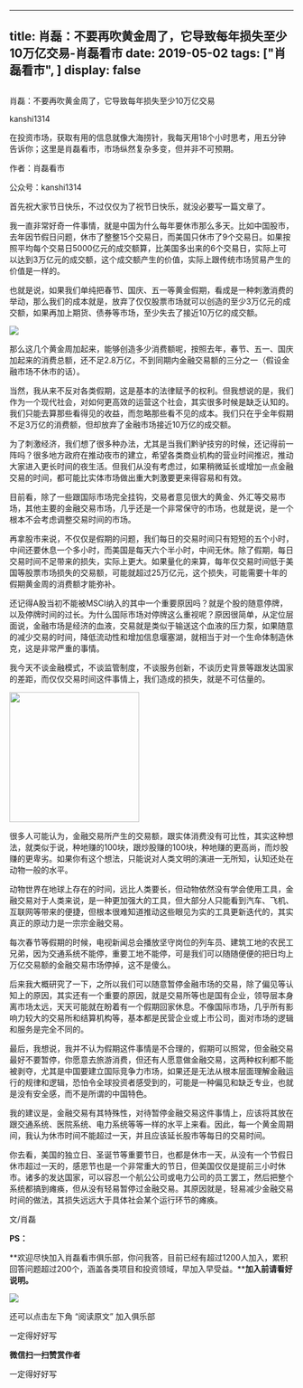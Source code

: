 
---
title:  肖磊：不要再吹黄金周了，它导致每年损失至少10万亿交易-肖磊看市
date: 2019-05-02
tags: ["肖磊看市", ]
display: false
---


## 



肖磊：不要再吹黄金周了，它导致每年损失至少10万亿交易




kanshi1314




在投资市场，获取有用的信息就像大海捞针，我每天用18个小时思考，用五分钟告诉你；这里是肖磊看市，市场纵然复杂多变，但并非不可预期。


作者：肖磊看市

公众号：kanshi1314



首先祝大家节日快乐，不过仅仅为了祝节日快乐，就没必要写一篇文章了。



我一直非常好奇一件事情，就是中国为什么每年要休市那么多天。比如中国股市，去年因节假日问题，休市了整整15个交易日，而美国只休市了9个交易日。如果按照平均每个交易日5000亿元的成交额算，比美国多出来的6个交易日，实际上可以达到3万亿元的成交额，这个成交额产生的价值，实际上跟传统市场贸易产生的价值是一样的。



也就是说，如果我们单纯把春节、国庆、五一等黄金假期，看成是一种刺激消费的举动，那么我们的成本就是，放弃了仅仅股票市场就可以创造的至少3万亿元的成交额，如果再加上期货、债券等市场，至少失去了接近10万亿的成交额。



<img class="rich_pages" data-copyright="0" data-ratio="0.5359375" data-s="300,640" src="https://mmbiz.qpic.cn/mmbiz_jpg/rIYcHn0KrPR7ghQtx2w5jvYiaWXrNT7c7KprnXT0R5BBrqoFf7oB5hkiagpsC7txUbs4pYYqb6mGgDtFPD7ibYo0w/640?wx_fmt=jpeg" data-type="jpeg" data-w="640" style="">



那么这几个黄金周加起来，能够创造多少消费额呢，按照去年，春节、五一、国庆加起来的消费总额，还不足2.8万亿，不到同期内金融交易额的三分之一（假设金融市场不休市的话）。



当然，我从来不反对各类假期，这是基本的法律赋予的权利。但我想说的是，我们作为一个现代社会，对如何更高效的运营这个社会，其实很多时候是缺乏认知的。我们只能去算那些看得见的收益，而忽略那些看不见的成本。我们只在乎全年假期不足3万亿的消费额，但却放弃了金融市场接近10万亿的成交额。



为了刺激经济，我们想了很多种办法，尤其是当我们黔驴技穷的时候，还记得前一阵吗？很多地方政府在推动夜市的建立，希望各类商业机构的营业时间推迟，推动大家进入更长时间的夜生活。但我们从没有考虑过，如果稍微延长或增加一点金融交易的时间，都可能比实体市场做出重大刺激要更来得容易和有效。



目前看，除了一些跟国际市场完全挂钩，交易者意见很大的黄金、外汇等交易市场，其他主要的金融交易市场，几乎还是一个非常保守的市场，也就是说，是一个根本不会考虑调整交易时间的市场。



再拿股市来说，不仅仅是假期的问题，我们每日的交易时间只有短短的五个小时，中间还要休息一个多小时，而美国是每天六个半小时，中间无休。除了假期，每日交易时间不足带来的损失，实际上更大。如果量化的来算，每年仅交易时间低于美国等股票市场损失的交易额，可能就超过25万亿元，这个损失，可能需要十年的假期黄金周的消费额才能弥补。



还记得A股当初不能被MSCI纳入的其中一个重要原因吗？就是个股的随意停牌，以及停牌时间的过长。为什么国际市场对停牌这么重视呢？原因很简单，从定位层面说，金融市场是经济的血液，交易就是类似于输送这个血液的压力泵，如果随意的减少交易的时间，降低流动性和增加信息堰塞湖，就相当于对一个生命体制造休克，这是非常严重的事情。



我今天不谈金融模式，不谈监管制度，不谈服务创新，不谈历史背景等跟发达国家的差距，而仅仅交易时间这件事情上，我们造成的损失，就是不可估量的。



<img class="" data-copyright="0" data-ratio="1" data-s="300,640" src="https://mmbiz.qpic.cn/mmbiz_jpg/rIYcHn0KrPQxo0rLgUPNn3H03rxakbgiaHDHlebj5nJiayPvGS5UCVpN1vibibFM6pibNDvF55ASeJ3ib2LSpDvuuJ5A/640?wx_fmt=jpeg" data-type="jpeg" data-w="430" style="height: 230px;width: 230px;"/>



很多人可能认为，金融交易所产生的交易额，跟实体消费没有可比性，其实这种想法，就类似于说，种地赚的100块，跟炒股赚的100块，种地赚的更高尚，而炒股赚的更卑劣。如果你有这个想法，只能说对人类文明的演进一无所知，认知还处在动物一般的水平。



动物世界在地球上存在的时间，远比人类要长，但动物依然没有学会使用工具，金融交易对于人类来说，是一种更加强大的工具，但大部分人只能看到汽车、飞机、互联网等带来的便捷，但根本很难知道推动这些眼见为实的工具更新迭代的，其实真正的原动力是一宗宗金融交易。



每次春节等假期的时候，电视新闻总会播放坚守岗位的列车员、建筑工地的农民工兄弟，因为交通系统不能停，重要工地不能停，可是我们可以随随便便的把日均上万亿交易额的金融交易市场停掉，这不是傻么。



后来我大概研究了一下，之所以我们可以随意暂停金融市场的交易，除了偏见等认知上的原因，其实还有一个重要的原因，就是交易所等也是国有企业，领导层本身离市场太远，天天可能就在盼着有一个假期回家休息。不像国际市场，几乎所有影响力较大的交易所和结算机构等，基本都是民营企业或上市公司，面对市场的逻辑和服务是完全不同的。



最后，我想说，我并不认为假期这件事情是不合理的，假期可以照常，但金融交易最好不要暂停，你愿意去旅游消费，但还有人愿意做金融交易，这两种权利都不能被剥夺，尤其是中国要建立国际竞争力市场，如果还是无法从根本层面理解金融运行的规律和逻辑，恐怕令全球投资者感受到的，可能是一种偏见和缺乏专业，也就是没有安全感，而不是所谓的中国特色。



我的建议是，金融交易有其特殊性，对待暂停金融交易这件事情上，应该将其放在跟交通系统、医院系统、电力系统等等一样的水平上来看。因此，每一个黄金周期间，我认为休市时间不能超过一天，并且应该延长股市等每日的交易时间。



你去看，美国的独立日、圣诞节等重要节日，也都是休市一天，从没有一个节假日休市超过一天的，感恩节也是一个非常重大的节日，但美国仅仅是提前三小时休市。诸多的发达国家，可以容忍一个航公公司或电力公司的员工罢工，然后把整个系统都搞到瘫痪，但从没有轻易暂停过金融交易。其原因就是，轻易减少金融交易时间的做法，其损失远远大于具体社会某个运行环节的瘫痪。



文/肖磊



**PS：**



**欢迎尽快加入肖磊看市俱乐部，你问我答，目前已经有超过1200人加入，累积回答问题超过200个，涵盖各类项目和投资领域，早加入早受益。****加入前请看好说明。**



<img class="rich_pages" data-copyright="0" data-ratio="1.36" data-s="300,640" src="https://mmbiz.qpic.cn/mmbiz_png/rIYcHn0KrPTyAdichJv4FMB78GU7SppuuoeftByWcHFRafEaEib6icvQCBCsKgIEbG3MDQpmhejdJpTBzBYUDc4cQ/640?wx_fmt=png" data-type="png" data-w="750"/>



还可以点击左下角&nbsp;“阅读原文”&nbsp;加入俱乐部

一定得好好写


**微信扫一扫赞赏作者**






一定得好好写








